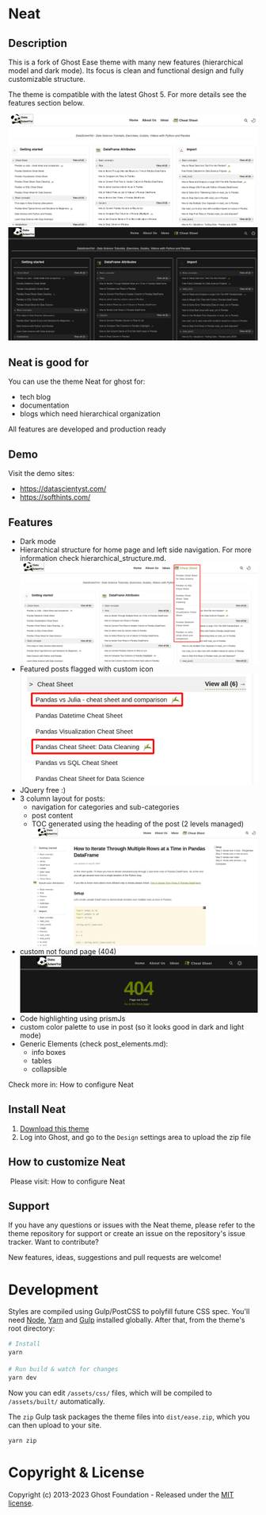 # Neat

## Description
This is a fork of Ghost Ease theme with many new features (hierarchical model and dark mode). Its focus is clean and functional design and fully customizable structure. 

The theme is compatible with the latest Ghost 5. For more details see the features section below.

![](https://raw.githubusercontent.com/mycodeblossom/resources/master/Neat/home_light_theme.png)
![](https://raw.githubusercontent.com/mycodeblossom/resources/master/Neat/home_dark_theme.png)

## Neat is good for

You can use the theme Neat for ghost for: 
* tech blog
* documentation
* blogs which need hierarchical organization

All features are developed and production ready

## Demo
Visit the demo sites:
 * https://datascientyst.com/
 * https://softhints.com/

     
## Features

* Dark mode
* Hierarchical structure for home page and left side navigation. For more information check hierarchical_structure.md.
![](https://github.com/mycodeblossom/resources/blob/master/Neat/drop_down_menu.png?raw=true)
* Featured posts flagged with custom icon 
![](https://raw.githubusercontent.com/mycodeblossom/resources/master/Neat/featured_posts.png)
* JQuery free :)
* 3 column layout for posts:
    * navigation for categories and sub-categories
    * post content
    * TOC generated using the heading of the post (2 levels managed)
![](https://github.com/mycodeblossom/resources/blob/master/Neat/post.png?raw=true)
* custom not found page (404)
![](https://github.com/mycodeblossom/resources/blob/master/Neat/not_found_page.png?raw=true)
* Code highlighting using prismJs
* custom color palette to use in post (so it looks good in dark and light mode)
* Generic Elements (check post_elements.md):
    * info boxes
    * tables
    * collapsible
    
Check more in: How to configure Neat

## Install Neat

1. [Download this theme](https://github.com/mycodeblossom/Neat/archive/refs/heads/main.zip)
2. Log into Ghost, and go to the `Design` settings area to upload the zip file

## How to customize Neat

 Please visit: How to configure Neat
## Support

If you have any questions or issues with the Neat theme, please refer to the theme repository for support or create an issue on the repository's issue tracker.
Want to contribute?

New features, ideas, suggestions and pull requests are welcome!

# Development

Styles are compiled using Gulp/PostCSS to polyfill future CSS spec. You'll need [Node](https://nodejs.org/), [Yarn](https://yarnpkg.com/) and [Gulp](https://gulpjs.com) installed globally. After that, from the theme's root directory:

```bash
# Install
yarn

# Run build & watch for changes
yarn dev
```

Now you can edit `/assets/css/` files, which will be compiled to `/assets/built/` automatically.

The `zip` Gulp task packages the theme files into `dist/ease.zip`, which you can then upload to your site.

```bash
yarn zip
```

# Copyright & License

Copyright (c) 2013-2023 Ghost Foundation - Released under the [MIT license](LICENSE).
